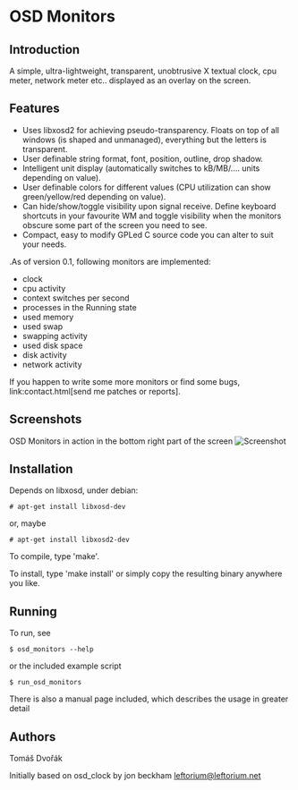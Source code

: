 OSD Monitors
============

Introduction
------------

A simple, ultra-lightweight, transparent, unobtrusive X textual clock, cpu meter, network meter etc.. displayed as an overlay on the screen.

Features
--------

 * Uses libxosd2 for achieving pseudo-transparency. Floats  on  top  of all  windows  (is  shaped and unmanaged), everything but the letters is transparent.
 * User definable string format, font, position, outline, drop  shadow.
 * Intelligent unit display (automatically switches to kB/MB/.... units depending on value).
 * User definable colors for different values (CPU utilization can show green/yellow/red depending on value).
 * Can hide/show/toggle visibility upon signal receive. Define keyboard shortcuts in your favourite WM and toggle visibility when the  monitors obscure some part of the screen you need to see.
 *  Compact, easy to modify GPLed C source code you can alter to suit your needs.

.As of version 0.1, following monitors are implemented:
 * clock
 * cpu activity
 * context switches per second
 * processes in the Running state
 * used memory
 * used swap
 * swapping activity
 * used disk space
 * disk activity
 * network activity

If you happen to write some more monitors or find some bugs, link:contact.html[send me patches or reports].

Screenshots
-----------

OSD Monitors in action in the bottom right part of the screen
![Screenshot](http://ava.wz.cz/images/osd_monitors.png)


Installation
------------

Depends on libxosd, under debian:

```
# apt-get install libxosd-dev
```

or, maybe


```
# apt-get install libxosd2-dev
```

To compile, type 'make'.

To install, type 'make install' or simply copy the resulting binary anywhere
you like.

Running
-------

To run, see 

```
$ osd_monitors --help 
```

or the included example script 

```
$ run_osd_monitors
```

There is also a manual page included, which describes the usage in greater detail


Authors
-------
Tomáš Dvořák

Initially based on osd_clock by jon beckham <leftorium@leftorium.net>
